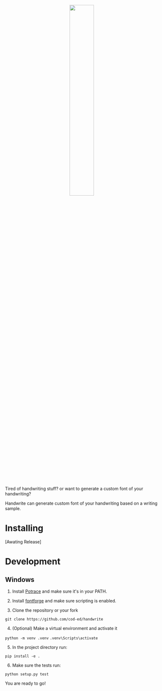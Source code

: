 <p align="center">
    <a href="https://github.com/cod-ed/simulate">
        <img src="https://raw.githubusercontent.com/cod-ed/assets/handwrite/logo.svg" width=40%>
        </img>
    </a>
</p>

Tired of handwriting stuff? or want to generate a custom font of your handwriting?

Handwrite can generate custom font of your handwriting based on a writing sample.

# Installing
[Awating Release]

# Development

## Windows

1. Install [Potrace](http://potrace.sourceforge.net/#downloading) and make sure it's in your PATH.

2. Install [fontforge](https://fontforge.org/en-US/downloads/) and make sure scripting is enabled.

3. Clone the repository or your fork

`git clone https://github.com/cod-ed/handwrite`

4. (Optional) Make a virtual environment and activate it

`python -m venv .venv`
`.venv\Scripts\activate`

5. In the project directory run:

`pip install -e .`

6. Make sure the tests run:

`python setup.py test`

You are ready to go!
